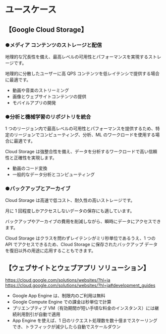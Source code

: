 # ユースケース

## 【Google Cloud Storage】

### ●メディア コンテンツのストレージと配信 

地理的な冗長性を備え、最高レベルの可用性とパフォーマンスを実現するストレージです。

地理的に分散したユーザーに高 QPS コンテンツを低レイテンシで提供する場合に最適です。

- 動画や音楽のストリーミング
- 画像とウェブサイトコンテンツの提供
- モバイルアプリの開発

### ●分析と機械学習のリポジトリを統合

1 つのリージョン内で最高レベルの可用性とパフォーマンスを提供するため、特定のリージョンでコンピューティング、分析、ML のワークロードを使用する場合に最適です。

Cloud Storage は強整合性を備え、データを分析するワークロードで高い信頼性と正確性を実現します。

- 動画のコード変換
- 一般的なデータ分析とコンピューティング

### ●バックアップとアーカイブ

Cloud Storage は高速で低コスト、耐久性の高いストレージです。

月に 1 回程度しかアクセスしないデータの保存にも適しています。

バックアップやアーカイブの費用を削減しながら、瞬時にデータにアクセスできます。

Cloud Storage はクラスを問わずレイテンシがミリ秒単位であるうえ、1 つの API でアクセスできるため、Cloud Storage に保存されたバックアップ データを復旧以外の用途に応用することもできます。

## 【ウェブサイトとウェブアプリ ソリューション】

https://cloud.google.com/solutions/websites/?hl=ja
https://cloud.google.com/solutions/websites/?hl=ja#development_guides

- Google App Engine は、制限内のご利用は無料
- Google Compute Engine での課金は秒単位で計算
- プリエンプティブ VM（有効期間が短い手頃な料金のインスタンス）には継続利用割引が自動で適用
- App Engine を使えば、1 日のリクエスト処理数を数十億までスケーリングでき、トラフィックが減少したら自動でスケールダウン